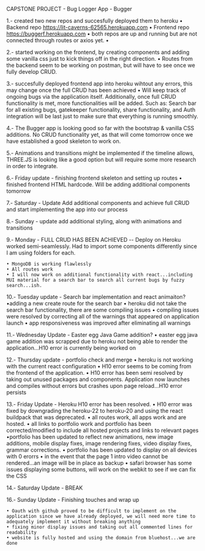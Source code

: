 CAPSTONE PROJECT - Bug Logger App - Bugger

1.- created two new repos and succesfully deployed them to heroku
    • Backend repo https://lit-caverns-62565.herokuapp.com
    • Frontend repo https://buggerf.herokuapp.com
        • both repos are up and running but are not connected through routes or axios yet.
        •

2.- started working on the frontend, by creating components and adding some vanilla css just to kick things off in the right direction. 
    • Routes from the backend seem to be working on postman, but will have to see once we fully develop CRUD.

3.- succesfully deployed frontend app into heroku wihtout any errors, this may change once the full CRUD has been achieved
    • Will keep track of ongoing bugs via the application itself. Additionally, once full CRUD functionality is met, more functionalities will be added. Such as: Search bar for all existing bugs, gatekeeper functionality, share functionality, and Auth integration will be last just to make sure that everything is running smoothly. 

4.- The Bugger app is looking good so far with the bootstrap & vanilla CSS additions. No CRUD functionality yet, as that will come tomorrow once we have established a good skeleton to work on. 

5.- Animations and transitions might be implemented if the timeline allows, THREE.JS is looking like a good option but will require some more research in order to integrate. 

6.- Friday update - finishing frontend skeleton and setting up routes
    • finished frontend HTML hardcode. Will be adding additional components tomorrow

7.- Saturday - Update Add additional components and achieve full CRUD and start implementing the app into our process

8.- Sunday - update add additional styling, along with animations and transitions

9.- Monday - FULL CRUD HAS BEEN ACHIEVED -- Deploy on Heroku worked semi-seamlessly. Had to import some components differently since I am using folders for each. 

    • MongoDB is working flawlessly
    • All routes work
    • I will now work on additional functionality with react...including MUI material for a search bar to search all current bugs by fuzzy search...ish. 

10.- Tuesday update - Search bar implementation and react animaiton?
    •adding a new create route for the search bar
    • heroku did not take the search bar functionality, there are some compiling issues
    • compiling issues were resolved by correcting all of the warnings that appeared on application launch
    • app responsiveness was improved after eliminating all warnings

11.- Wednesday Update - Easter egg Java Game addition?
    • easter egg java game addition was scrapped due to heroku not being able to render the application...H10 error is currently being worked on

12.- Thursday update - portfolio check and merge
    • heroku is not working with the current react configuration
    • H10 error seems to be coming from the frontend of the application.
    • H10 error has been semi resolved by taking out unused packages and components. Application now launches and compiles without errors but crashes upon page reload...H10 error persists

13.- Friday Update - Heroku H10 error has been resolved. 
    • H10 error was fixed by downgrading the heroku-22 to heroku-20 and using the react buildpack that was deprecated. 
    • all routes work, all apps work and are hosted. 
    • all links to portfolio work and portfolio has been corrected/modified to include all hosted projects and links to relevant pages
    •portfolio has been updated to reflect new animations, new image additions, mobile display fixes, image rendering fixes, video display fixes, grammar corrections. 
    • portfolio has been updated to display on all devices with 0 erorrs
    • in the event that the page 1 intro video cannot be rendered...an image will be in place as backup
    • safari browser has some issues displaying some buttons, will work on the webkit to see if we can fix the CSS

14.- Saturday Update - BREAK

16.- Sunday Update - Finishing touches and wrap up

    • Oauth with github proved to be difficult to implement on the application since we have already deployed, we will need more time to adequately implement it without breaking anything
    • fixing minor display issues and taking out all commented lines for readability 
    • website is fully hosted and using the domain from bluehost...we are done



